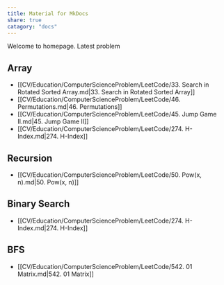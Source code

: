 ```yaml
---
title: Material for MkDocs
share: true
catagory: "docs"
---
```


Welcome to homepage. Latest problem

## Array
- [[CV/Education/ComputerScienceProblem/LeetCode/33. Search in Rotated Sorted Array.md|33. Search in Rotated Sorted Array]]
- [[CV/Education/ComputerScienceProblem/LeetCode/46. Permutations.md|46. Permutations]]
- [[CV/Education/ComputerScienceProblem/LeetCode/45. Jump Game II.md|45. Jump Game II]]
- [[CV/Education/ComputerScienceProblem/LeetCode/274. H-Index.md|274. H-Index]]


## Recursion
- [[CV/Education/ComputerScienceProblem/LeetCode/50. Pow(x, n).md|50. Pow(x, n)]]


## Binary Search
- [[CV/Education/ComputerScienceProblem/LeetCode/274. H-Index.md|274. H-Index]]


## BFS
- [[CV/Education/ComputerScienceProblem/LeetCode/542. 01 Matrix.md|542. 01 Matrix]]

